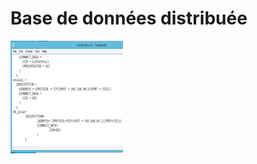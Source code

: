 # Base de données distribuée
<img src="/results_img/tsnme.PNG" height="180" width="180" alt="mytitle" >
